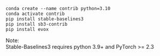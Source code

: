     conda create --name contrib python=3.10
    conda activate contrib
    pip install stable-baselines3
    pip install sb3-contrib
    pip install evox

Note:    
Stable-Baselines3 requires python 3.9+ and PyTorch >= 2.3
